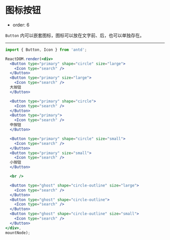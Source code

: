 # 图标按钮

- order: 6

`Button` 内可以嵌套图标，图标可以放在文字前、后，也可以单独存在。

---

````jsx
import { Button, Icon } from 'antd';

ReactDOM.render(<div>
  <Button type="primary" shape="circle" size="large">
    <Icon type="search" />
  </Button>
  <Button type="primary" size="large">
    <Icon type="search" />
  大按钮
  </Button>

  <Button type="primary" shape="circle">
    <Icon type="search" />
  </Button>
  <Button type="primary">
    <Icon type="search" />
  中按钮
  </Button>

  <Button type="primary" shape="circle" size="small">
    <Icon type="search" />
  </Button>
  <Button type="primary" size="small">
    <Icon type="search" />
  小按钮
  </Button>

  <br />

  <Button type="ghost" shape="circle-outline" size="large">
    <Icon type="search" />
  </Button>
  <Button type="ghost" shape="circle-outline">
    <Icon type="search" />
  </Button>
  <Button type="ghost" shape="circle-outline" size="small">
    <Icon type="search" />
  </Button>
</div>,
mountNode);
````

<style>
#components-button-demo-icon .ant-btn {
  margin-right: 8px;
  margin-bottom: 12px;
}
</style>

